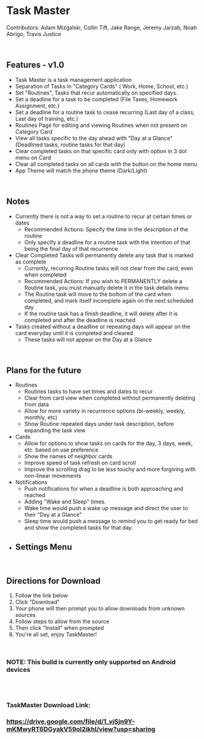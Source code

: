# Task Master

Contributors: Adam Mizgalski, Collin Tift, Jake Range, Jeremy Jarzab, Noah Abrigo, Travis Justice

<br/>

## Features - v1.0
- Task Master is a task management application
- Separation of Tasks in "Category Cards" ( Work, Home, School, etc.)
- Set "Routines", Tasks that recur automatically on specified days.
- Set a deadline for a task to be completed (File Taxes, Homework Assignment, etc.)
- Set a deadline for a routine task to cease recurring (Last day of a class, Last day of training, etc.)
- Routines Page for editing and viewing Routines when not present on Category Card
- View all tasks specific to the day ahead with "Day at a Glance" (Deadlined tasks, routine tasks for that day)
- Clear completed tasks on that specific card only with option in 3 dot menu on Card
- Clear all completed tasks on all cards with the button on the home menu
- App Theme will match the phone theme (Dark/Light)

<br/>

## Notes
- Currently there is not a way to set a routine to recur at certain times or dates
    - Recommended Actions: Specify the time in the description of the routine
    - Only specify a deadline for a routine task with the intention of that being the final day of that recurrence
- Clear Completed Tasks will permanently delete any task that is marked as complete
    - Currently, recurring Routine tasks will not clear from the card, even when completed
    - Recommended Actions: If you wish to PERMANENTLY delete a Routine task, you must manually delete it in the task details menu
    - The Routine task will move to the bottom of the card when completed, and mark itself incomplete again on the next scheduled day
    - If the routine task has a finish deadline, it will delete after it is completed and after the deadline is reached
- Tasks created without a deadline or repeating days will appear on the card everyday until it is completed and cleared.
    - These tasks will not appear on the Day at a Glance

<br/>

## Plans for the future

- Routines
    - Routines tasks to have set times and dates to recur
    - Clear from card view when completed without permanently deleting from data
    - Allow for more variety in recurrence options (bi-weekly, weekly, monthly, etc)
    - Show Routine repeated days under task description, before expanding the task view
- Cards 
    - Allow for options to show tasks on cards for the day, 3 days, week, etc. based on use preference
    - Show the names of neighbor cards
    - Improve speed of task refresh on card scroll
    - Improve the scrolling drag to be less touchy and more forgiving with non-linear movements
- Notifications
    - Push notifications for when a deadline is both approaching and reached
    - Adding "Wake and Sleep" times.
    - Wake time would push a wake up message and direct the user to their "Day at a Glance"
    - Sleep time would push a message to remind you to get ready for bed and show the completed tasks for that day.
- Settings Menu
    - 


<br/>

## Directions for Download

1)  Follow the link below
2)  Click "Download"
3)  Your phone will then prompt you to allow downloads from unknown sources
4)  Follow steps to allow from the source
5)  Then click "Install" when prompted
6)  You're all set, enjoy TaskMaster!

<br/>

### NOTE: This build is currently only supported on Android devices  
  
<br/><br/>

### TaskMaster Download Link:
### https://drive.google.com/file/d/1_vjSjn9Y-mKMwyRT6DGyakV59oI2ikhl/view?usp=sharing
